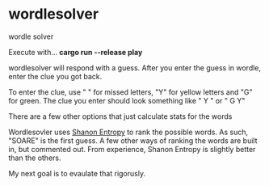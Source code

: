 # wordlesolver

wordle solver

Execute with...
  **cargo run --release play**
  
wordlesolver will respond with a guess. After you enter the guess in wordle, enter the clue you got back.

To enter the clue, use " " for missed letters, "Y" for yellow letters and "G" for green. The clue you enter should look
something like "  Y  " or " G  Y"


There are a few other options that just calculate stats for the words

Wordlesovler uses [Shanon Entropy](https://en.wikipedia.org/wiki/Entropy_(information_theory)) to rank the possible words. As such, "SOARE" is the first guess. A few other ways of ranking the words are built in, but commented out. From experience, Shanon Entropy is slightly better than the others.

My next goal is to evaulate that rigorusly.

